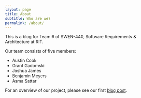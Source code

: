 ```yaml
---
layout: page
title: About
subtitle: Who are we?
permalink: /about/
---
```


This is a blog for Team 6 of SWEN-440, Software Requirements & Architecture at RIT.

Our team consists of five members:

- Austin Cook
- Grant Gadomski
- Joshua James
- Benjamin Meyers
- Asma Sattar

For an overview of our project, please see our first [blog post](https://swen-440-team-6.github.io/ben/2016/08/29/Week-1-Status.html).

